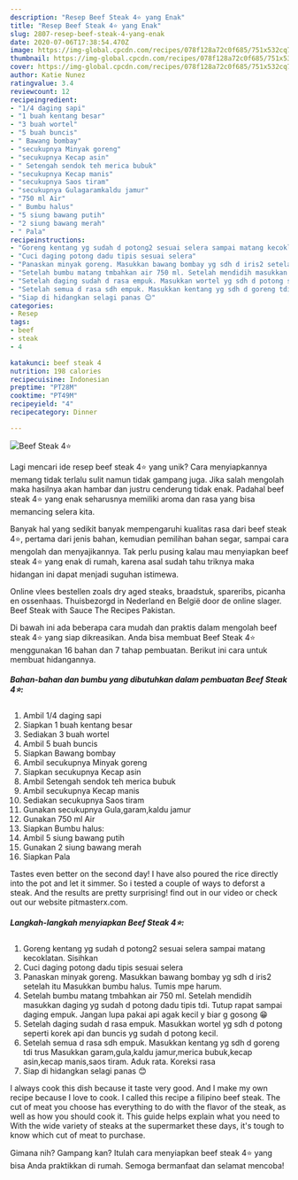 ```yaml
---
description: "Resep Beef Steak 4⭐ yang Enak"
title: "Resep Beef Steak 4⭐ yang Enak"
slug: 2807-resep-beef-steak-4-yang-enak
date: 2020-07-06T17:38:54.470Z
image: https://img-global.cpcdn.com/recipes/078f128a72c0f685/751x532cq70/beef-steak-4⭐-foto-resep-utama.jpg
thumbnail: https://img-global.cpcdn.com/recipes/078f128a72c0f685/751x532cq70/beef-steak-4⭐-foto-resep-utama.jpg
cover: https://img-global.cpcdn.com/recipes/078f128a72c0f685/751x532cq70/beef-steak-4⭐-foto-resep-utama.jpg
author: Katie Nunez
ratingvalue: 3.4
reviewcount: 12
recipeingredient:
- "1/4 daging sapi"
- "1 buah kentang besar"
- "3 buah wortel"
- "5 buah buncis"
- " Bawang bombay"
- "secukupnya Minyak goreng"
- "secukupnya Kecap asin"
- " Setengah sendok teh merica bubuk"
- "secukupnya Kecap manis"
- "secukupnya Saos tiram"
- "secukupnya Gulagaramkaldu jamur"
- "750 ml Air"
- " Bumbu halus"
- "5 siung bawang putih"
- "2 siung bawang merah"
- " Pala"
recipeinstructions:
- "Goreng kentang yg sudah d potong2 sesuai selera sampai matang kecoklatan. Sisihkan"
- "Cuci daging potong dadu tipis sesuai selera"
- "Panaskan minyak goreng. Masukkan bawang bombay yg sdh d iris2 setelah itu Masukkan bumbu halus. Tumis mpe harum."
- "Setelah bumbu matang tmbahkan air 750 ml. Setelah mendidih masukkan daging yg sudah d potong dadu tipis tdi. Tutup rapat sampai daging empuk. Jangan lupa pakai api agak kecil y biar g gosong 😁"
- "Setelah daging sudah d rasa empuk. Masukkan wortel yg sdh d potong seperti korek api dan buncis yg sudah d potong kecil."
- "Setelah semua d rasa sdh empuk. Masukkan kentang yg sdh d goreng tdi trus Masukkan garam,gula,kaldu jamur,merica bubuk,kecap asin,kecap manis,saos tiram. Aduk rata. Koreksi rasa"
- "Siap di hidangkan selagi panas 😊"
categories:
- Resep
tags:
- beef
- steak
- 4

katakunci: beef steak 4 
nutrition: 198 calories
recipecuisine: Indonesian
preptime: "PT28M"
cooktime: "PT49M"
recipeyield: "4"
recipecategory: Dinner

---
```



![Beef Steak 4⭐](https://img-global.cpcdn.com/recipes/078f128a72c0f685/751x532cq70/beef-steak-4⭐-foto-resep-utama.jpg)

Lagi mencari ide resep beef steak 4⭐ yang unik? Cara menyiapkannya memang tidak terlalu sulit namun tidak gampang juga. Jika salah mengolah maka hasilnya akan hambar dan justru cenderung tidak enak. Padahal beef steak 4⭐ yang enak seharusnya memiliki aroma dan rasa yang bisa memancing selera kita.

Banyak hal yang sedikit banyak mempengaruhi kualitas rasa dari beef steak 4⭐, pertama dari jenis bahan, kemudian pemilihan bahan segar, sampai cara mengolah dan menyajikannya. Tak perlu pusing kalau mau menyiapkan beef steak 4⭐ yang enak di rumah, karena asal sudah tahu triknya maka hidangan ini dapat menjadi suguhan istimewa.

Online vlees bestellen zoals dry aged steaks, braadstuk, spareribs, picanha en ossenhaas. Thuisbezorgd in Nederland en België door de online slager. Beef Steak with Sauce The Recipes Pakistan.


Di bawah ini ada beberapa cara mudah dan praktis dalam mengolah beef steak 4⭐ yang siap dikreasikan. Anda bisa membuat Beef Steak 4⭐ menggunakan 16 bahan dan 7 tahap pembuatan. Berikut ini cara untuk membuat hidangannya.

<!--inarticleads1-->

##### Bahan-bahan dan bumbu yang dibutuhkan dalam pembuatan Beef Steak 4⭐:

1. Ambil 1/4 daging sapi
1. Siapkan 1 buah kentang besar
1. Sediakan 3 buah wortel
1. Ambil 5 buah buncis
1. Siapkan  Bawang bombay
1. Ambil secukupnya Minyak goreng
1. Siapkan secukupnya Kecap asin
1. Ambil  Setengah sendok teh merica bubuk
1. Ambil secukupnya Kecap manis
1. Sediakan secukupnya Saos tiram
1. Gunakan secukupnya Gula,garam,kaldu jamur
1. Gunakan 750 ml Air
1. Siapkan  Bumbu halus:
1. Ambil 5 siung bawang putih
1. Gunakan 2 siung bawang merah
1. Siapkan  Pala


Tastes even better on the second day! I have also poured the rice directly into the pot and let it simmer. So i tested a couple of ways to deforst a steak. And the results are pretty surprising! find out in our video or check out our website pitmasterx.com. 

<!--inarticleads2-->

##### Langkah-langkah menyiapkan Beef Steak 4⭐:

1. Goreng kentang yg sudah d potong2 sesuai selera sampai matang kecoklatan. Sisihkan
1. Cuci daging potong dadu tipis sesuai selera
1. Panaskan minyak goreng. Masukkan bawang bombay yg sdh d iris2 setelah itu Masukkan bumbu halus. Tumis mpe harum.
1. Setelah bumbu matang tmbahkan air 750 ml. Setelah mendidih masukkan daging yg sudah d potong dadu tipis tdi. Tutup rapat sampai daging empuk. Jangan lupa pakai api agak kecil y biar g gosong 😁
1. Setelah daging sudah d rasa empuk. Masukkan wortel yg sdh d potong seperti korek api dan buncis yg sudah d potong kecil.
1. Setelah semua d rasa sdh empuk. Masukkan kentang yg sdh d goreng tdi trus Masukkan garam,gula,kaldu jamur,merica bubuk,kecap asin,kecap manis,saos tiram. Aduk rata. Koreksi rasa
1. Siap di hidangkan selagi panas 😊


I always cook this dish because it taste very good. And I make my own recipe because I love to cook. I called this recipe a filipino beef steak. The cut of meat you choose has everything to do with the flavor of the steak, as well as how you should cook it. This guide helps explain what you need to With the wide variety of steaks at the supermarket these days, it&#39;s tough to know which cut of meat to purchase. 

Gimana nih? Gampang kan? Itulah cara menyiapkan beef steak 4⭐ yang bisa Anda praktikkan di rumah. Semoga bermanfaat dan selamat mencoba!
